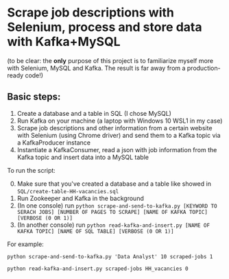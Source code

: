 # Scrape job descriptions with Selenium, process and store data with Kafka+MySQL

(to be clear: the **only** purpose of this project is to familiarize myself more with Selenium, MySQL and Kafka. The result is far away from a production-ready code!)

## Basic steps:

1. Create a database and a table in SQL (I chose MySQL)
2. Run Kafka on your machine (a laptop with Windows 10 WSL1 in my case)
3. Scrape job descriptions and other information from a certain website with Selenium (using Chrome driver) and send them to a Kafka topic via a KafkaProducer instance
4. Instantiate a KafkaConsumer, read a json with job information from the Kafka topic and insert data into a MySQL table 


To run the script:

0. Make sure that you've created a database and a table like showed in `SQL/create-table-HH-vacancies.sql`
1. Run Zookeeper and Kafka in the background
2. (In one console) run `python scrape-and-send-to-kafka.py [KEYWORD TO SERACH JOBS] [NUMBER OF PAGES TO SCRAPE] [NAME OF KAFKA TOPIC] [VERBOSE (0 OR 1)]`
3. (In another console) run `python read-kafka-and-insert.py [NAME OF KAFKA TOPIC] [NAME OF SQL TABLE] [VERBOSE (0 OR 1)]`

For example:

```
python scrape-and-send-to-kafka.py 'Data Analyst' 10 scraped-jobs 1

python read-kafka-and-insert.py scraped-jobs HH_vacancies 0
```
